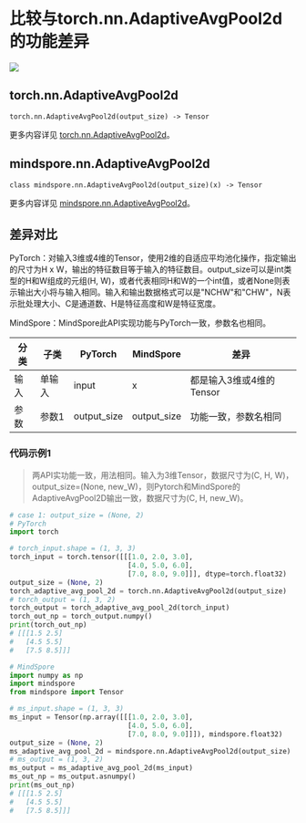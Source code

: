 # 比较与torch.nn.AdaptiveAvgPool2d的功能差异

<a href="https://gitee.com/mindspore/docs/blob/master/docs/mindspore/source_zh_cn/note/api_mapping/pytorch_diff/AdaptiveAvgPool2d.md" target="_blank"><img src="https://mindspore-website.obs.cn-north-4.myhuaweicloud.com/website-images/master/resource/_static/logo_source.png"></a>

## torch.nn.AdaptiveAvgPool2d

```text
torch.nn.AdaptiveAvgPool2d(output_size) -> Tensor
```

更多内容详见 [torch.nn.AdaptiveAvgPool2d](https://pytorch.org/docs/1.8.1/generated/torch.nn.AdaptiveAvgPool2d.html)。

## mindspore.nn.AdaptiveAvgPool2d

```text
class mindspore.nn.AdaptiveAvgPool2d(output_size)(x) -> Tensor
```

更多内容详见 [mindspore.nn.AdaptiveAvgPool2d](https://www.mindspore.cn/docs/zh-CN/master/api_python/nn/mindspore.nn.AdaptiveAvgPool2d.html)。

## 差异对比

PyTorch：对输入3维或4维的Tensor，使用2维的自适应平均池化操作，指定输出的尺寸为H x W，输出的特征数目等于输入的特征数目。output_size可以是int类型的H和W组成的元组(H, W)，或者代表相同H和W的一个int值，或者None则表示输出大小将与输入相同。输入和输出数据格式可以是"NCHW"和"CHW"，N表示批处理大小、C是通道数、H是特征高度和W是特征宽度。

MindSpore：MindSpore此API实现功能与PyTorch一致，参数名也相同。

| 分类 | 子类 |PyTorch | MindSpore | 差异 |
| --- | --- | --- | --- |---|
| 输入 | 单输入 | input | x | 都是输入3维或4维的Tensor |
| 参数 | 参数1 | output_size | output_size | 功能一致，参数名相同 |

### 代码示例1

> 两API实功能一致，用法相同。输入为3维Tensor，数据尺寸为(C, H, W)，output_size=(None, new_W)，则Pytorch和MindSpore的AdaptiveAvgPool2D输出一致，数据尺寸为(C, H, new_W)。

```python
# case 1: output_size = (None, 2)
# PyTorch
import torch

# torch_input.shape = (1, 3, 3)
torch_input = torch.tensor([[[1.0, 2.0, 3.0],
                             [4.0, 5.0, 6.0],
                             [7.0, 8.0, 9.0]]], dtype=torch.float32)
output_size = (None, 2)
torch_adaptive_avg_pool_2d = torch.nn.AdaptiveAvgPool2d(output_size)
# torch_output = (1, 3, 2)
torch_output = torch_adaptive_avg_pool_2d(torch_input)
torch_out_np = torch_output.numpy()
print(torch_out_np)
# [[[1.5 2.5]
#   [4.5 5.5]
#   [7.5 8.5]]]

# MindSpore
import numpy as np
import mindspore
from mindspore import Tensor

# ms_input.shape = (1, 3, 3)
ms_input = Tensor(np.array([[[1.0, 2.0, 3.0],
                             [4.0, 5.0, 6.0],
                             [7.0, 8.0, 9.0]]]), mindspore.float32)
output_size = (None, 2)
ms_adaptive_avg_pool_2d = mindspore.nn.AdaptiveAvgPool2d(output_size)
# ms_output = (1, 3, 2)
ms_output = ms_adaptive_avg_pool_2d(ms_input)
ms_out_np = ms_output.asnumpy()
print(ms_out_np)
# [[[1.5 2.5]
#   [4.5 5.5]
#   [7.5 8.5]]]
```

